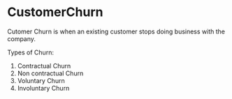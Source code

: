 # CustomerChurn

Cutomer Churn is when an existing customer stops doing business with the company.

Types of Churn:

1. Contractual Churn
2. Non contractual Churn
3. Voluntary Churn
4. Involuntary Churn
